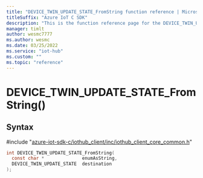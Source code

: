 ```yaml
---                             
title: "DEVICE_TWIN_UPDATE_STATE_FromString function reference | Microsoft Docs" 
titleSuffix: "Azure IoT C SDK"            
description: "This is the function reference page for the DEVICE_TWIN_UPDATE_STATE_FromString() function in the Azure IoT C SDK. This SDK is used with Azure IoT Hub and Azure IoT Hub Device Provisioning Service"            
manager: timlt                 
author: wesmc7777              
ms.author: wesmc               
ms.date: 03/25/2022                    
ms.service: "iot-hub"             
ms.custom: ""                
ms.topic: "reference"        
---                            
```


# DEVICE_TWIN_UPDATE_STATE_FromString()

## Syntax

\#include "[azure-iot-sdk-c/iothub_client/inc/iothub_client_core_common.h](../iothub-client-core-common-h.md)"  
```C
int DEVICE_TWIN_UPDATE_STATE_FromString(
  const char *              enumAsString,
  DEVICE_TWIN_UPDATE_STATE  destination
);
```


